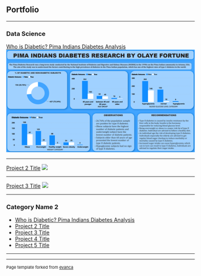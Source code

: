 ## Portfolio

---

### Data Science 

[Who is Diabetic? Pima Indians Diabetes Analysis](/sample_page)
<img src="my first viz.png"/>

---
[Project 2 Title](/pdf/sample_presentation.pdf)
<img src="images/dummy_thumbnail.jpg?raw=true"/>

---
[Project 3 Title](http://example.com/)
<img src="images/dummy_thumbnail.jpg?raw=true"/>

---

### Category Name 2

- [Who is Diabetic? Pima Indians Diabetes Analysis]([http://example.com/](https://medium.com/@olayefortune99/pima-indian-diabetes-analysis-and-outcome-prediction-7c748f6c9f0b))
- [Project 2 Title](http://example.com/)
- [Project 3 Title](http://example.com/)
- [Project 4 Title](http://example.com/)
- [Project 5 Title](http://example.com/)

---




---
<p style="font-size:11px">Page template forked from <a href="https://github.com/evanca/quick-portfolio">evanca</a></p>
<!-- Remove above link if you don't want to attibute -->

